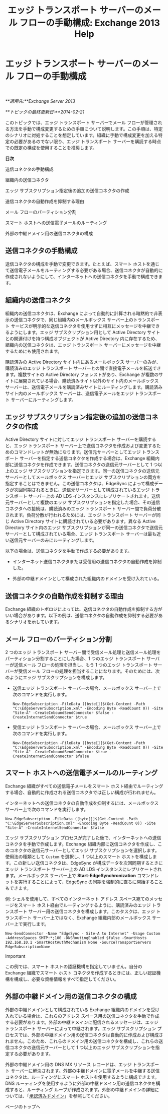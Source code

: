 ﻿---
title: 'エッジ トランスポート サーバーのメール フローの手動構成: Exchange 2013 Help'
TOCTitle: エッジ トランスポート サーバーのメール フローの手動構成
ms:assetid: cb4cc165-6c09-44ab-a95f-167ae8ed2485
ms:mtpsurl: https://technet.microsoft.com/ja-jp/library/Dn606261(v=EXCHG.150)
ms:contentKeyID: 61180562
ms.date: 04/24/2018
mtps_version: v=EXCHG.150
ms.translationtype: HT
---

# エッジ トランスポート サーバーのメール フローの手動構成

 

_**適用先:**Exchange Server 2013_

_**トピックの最終更新日:**2014-02-21_

このトピックでは、エッジ トランスポート サーバーでメール フローが管理される方法を手動で構成変更するための手順について説明します。この手順は、特定のシナリオに対処することを想定しています。組織に手動で構成変更を加える特定の必要があるのでない限り、エッジ トランスポート サーバーを購読する時点での既定の構成を使用することを推奨します。

**目次**

送信コネクタの手動構成

組織内の送信コネクタ

エッジ サブスクリプション指定後の追加の送信コネクタの作成

送信コネクタの自動作成を抑制する理由

メール フローのパーティション分割

スマート ホストへの送信電子メールのルーティング

外部の中継ドメイン用の送信コネクタの構成

## 送信コネクタの手動構成

送信コネクタの構成を手動で変更できます。たとえば、スマート ホストを通じて送信電子メールをルーティングする必要がある場合、送信コネクタが自動的に作成されないようにして、インターネットへの送信コネクタを手動で構成できます。

## 組織内の送信コネクタ

組織内の送信コネクタは、Exchange によって自動的に計算される暗黙的で非表示の送信コネクタで、同じ組織内のメールボックス サーバー上のトランスポート サービスが明示的な送信コネクタを使用せずに相互にメッセージを中継できるようにします。エッジ サブスクリプション用として Active Directory サイトとの関連付けを持つ構成オブジェクトが Active Directory 内に存在するため、組織内の送信コネクタは、エッジ トランスポート サーバーにメッセージを中継するためにも使用されます。

購読済みの Active Directory サイト内にあるメールボックス サーバーのみが、購読済みのエッジ トランスポート サーバーとの間で直接電子メールを転送できます。複数サイトの Active Directory フォレストがあり、Exchange が複数のサイトに展開されている場合、購読済みサイト以外のサイト内のメールボックス サーバーは、送信電子メールを購読済みサイトにルーティングします。購読済みサイト内のメールボックス サーバーは、送信電子メールをエッジ トランスポート サーバーにルーティングします。

## エッジ サブスクリプション指定後の追加の送信コネクタの作成

Active Directory サイトに対してエッジ トランスポート サーバーを購読すると、エッジ トランスポート サーバー上で送信コネクタを作成および変更するためのコマンドレットが無効になります。送信元サーバーとしてエッジ トランスポート サーバーを指定する送信コネクタを作成する場合は、Exchange 組織内部に送信コネクタを作成できます。送信コネクタの送信元サーバーとして 1 つ以上のエッジ サブスクリプションを指定できます。同一の送信コネクタの送信元サーバーとしてメールボックス サーバーとエッジ サブスクリプションの両方を指定することはできません。この送信コネクタは、EdgeSync によって構成データが次回同期されるときに、送信元サーバーとして構成されているエッジ トランスポート サーバー上の AD LDS インスタンスにレプリケートされます。送信元サーバーとして複数のエッジ サブスクリプションを指定した場合、その送信コネクタへの接続は、購読済みのエッジ トランスポート サーバー間で負荷分散されます。負荷分散が行われるためには、エッジ トランスポート サーバーが同じ Active Directory サイトに購読されている必要があります。異なる Active Directory サイト内のエッジ サブスクリプションが同一の送信コネクタで送信元サーバーとして構成されている場合、エッジ トランスポート サーバーは最も近い送信元サーバーのみにルーティングします。

以下の場合は、送信コネクタを手動で作成する必要があります。

  - インターネット送信コネクタまたは受信用の送信コネクタの自動作成を抑制した。

  - 外部の中継ドメインとして構成された組織内のドメインを受け入れている。

## 送信コネクタの自動作成を抑制する理由

Exchange 組織のトポロジによっては、送信コネクタの自動作成を抑制する方がいい場合があります。以下の例は、送信コネクタの自動作成を抑制する必要があるシナリオを示しています。

## メール フローのパーティション分割

2 つのエッジ トランスポート サーバー間で受信メール処理と送信メール処理をパーティション分割することにした場合、1 つのエッジ トランスポート サーバーが送信メール フローの処理を担当し、もう 1 つのエッジ トランスポート サーバーが受信メール フローの処理を担当することになります。そのためには、次のようにエッジ サブスクリプションを構成します。

  - 送信エッジ トランスポート サーバーの場合、メールボックス サーバー上で次のコマンドを実行します。
    
        New-EdgeSubscription -FileData ([byte[]]$(Get-Content -Path "C:\EdgeServerSubscription.xml" -Encoding Byte -ReadCount 0)) -Site "Site-A" -CreateInboundSendConnector $false -CreateInternetSendConnector $true

  - 受信エッジ トランスポート サーバーの場合、メールボックス サーバー上で次のコマンドを実行します。
    
        New-EdgeSubscription -FileData ([byte[]]$(Get-Content -Path "C:\EdgeServerSubscription.xml" -Encoding Byte -ReadCount 0)) -Site "Site-A" -CreateInboundSendConnector $true -CreateInternetSendConnector $false

## スマート ホストへの送信電子メールのルーティング

Exchange 組織がすべての送信電子メールをスマート ホスト経由でルーティングする場合、自動的に作成される送信コネクタでは正しい構成が行われません。

インターネットへの送信コネクタの自動作成を抑制するには、メールボックス サーバー上で次のコマンドを実行します。

    New-EdgeSubscription -FileData ([byte[]]$(Get-Content -Path "C:\EdgeServerSubscription.xml" -Encoding Byte -ReadCount 0)) -Site "Site-A" -CreateInternetSendConnector $false

エッジ サブスクリプション プロセスが完了した後で、インターネットへの送信コネクタを手動で作成します。Exchange 組織内部に送信コネクタを作成し、このコネクタの送信元サーバーとしてエッジ サブスクリプションを選択します。使用法の種類として `Custom` を選択し、1 つ以上のスマート ホストを構成します。この新しい送信コネクタは、EdgeSync が構成データを次回同期するときにエッジ トランスポート サーバー上の AD LDS インスタンスにレプリケートされます。メールボックス サーバー上で **Start-EdgeSynchronization** コマンドレットを実行することによって、EdgeSync の同期を強制的に直ちに開始することもできます。

例: シェルを使用して、すべてのインターネット アドレス スペース宛てのメッセージをスマート ホスト経由でルーティングするように、購読済みのエッジ トランスポート サーバー用の送信コネクタを構成します。このタスクは、エッジ トランスポート サーバー上ではなく、Exchange 組織内部のメールボックス サーバー上で実行します。

    New-SendConnector -Name "EdgeSync - Site-A to Internet" -Usage Custom -AddressSpaces SMTP:*;100 -DNSRoutingEnabled $false -SmartHosts 192.168.10.1 -SmartHostAuthMechanism None -SourceTransportServers EdgeSubscriptionName


> [!IMPORTANT]
> この例では、スマート ホストの認証機構を指定していません。自分の Exchange 組織でスマート ホスト コネクタを作成するときには、正しい認証機構を構成し、必要な資格情報をすべて指定してください。



## 外部の中継ドメイン用の送信コネクタの構成

外部の中継ドメインとして構成されている Exchange 組織内のドメインを受け入れている場合は、これらのアドレス スペース用の送信コネクタを手動で作成する必要があります。外部の中継ドメインに配信されるメッセージは、エッジ トランスポート サーバーによって中継されます。エッジ サブスクリプション プロセスでは、外部の中継ドメイン用の送信コネクタは自動的に作成および構成されません。このため、これらのドメイン用の送信コネクタを構成し、これらの送信コネクタの送信元サーバーとして 1 つ以上のエッジ サブスクリプションを指定する必要があります。

外部の中継ドメイン用の DNS MX リソース レコードは、エッジ トランスポート サーバーに解決されます。外部の中継ドメインに電子メールを中継する送信コネクタは、ルーティングにスマート ホストを使用するように構成できます。DNS ルーティングを使用するように外部の中継ドメイン用の送信コネクタを構成すると、ルーティング ループが作成されます。外部の中継ドメインの詳細については、「[承認済みドメイン](accepted-domains-exchange-2013-help.md)」を参照してください。

ページのトップへ

